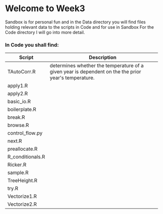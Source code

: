 # Welcome to Week3
Sandbox is for personal fun and in the Data directory you will find files holding relevant data to the scripts in Code and for use in Sandbox
For the Code directory I will go into more detail.

### In Code you shall find:
 
 Script       | Description
 ------------- | -------------
 TAutoCorr.R | determines whether the temperature of a given year is dependent on the the prior year's temperature.
 apply1.R | 
 apply2.R | 
 basic_io.R | 
 boilerplate.R | 
 break.R | 
 browse.R | 
 control_flow.py | 
 next.R | 
 preallocate.R | 
 R_conditionals.R | 
 Ricker.R | 
 sample.R | 
 TreeHeight.R | 
 try.R | 
 Vectorize1.R | 
 Vectorize2.R | 
  
